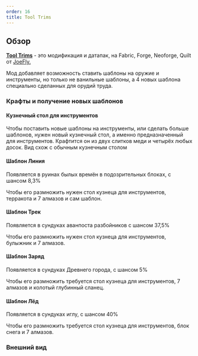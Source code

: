 ```yaml
---
order: 16
title: Tool Trims
---
```


## Обзор

[**Tool Trims**](https://modrinth.com/datapack/tool-trims) - это модификация и датапак, на Fabric, Forge, Neoforge, Quilt от [JoeFly.](https://modrinth.com/user/JoeFly)

Мод добавляет возможность ставить шаблоны на оружие и инструменты, но только не ванильные шаблоны, а 4 новых шаблона специально сделанных для орудий труда.

### Крафты и получение новых шаблонов

#### Кузнечный стол для инструментов

Чтобы поставить новые шаблоны на инструменты, или сделать больше шаблонов, нужен новый кузнечный стол, а именно предназначенный для инструментов. Крафтится он из двух слитков меди и четырёх любых досок. Вид схож с обычным кузнечным столом

#### Шаблон Линия

Появляется в руинах былых времён в подозрительных блоках, с шансом 8,3%

Чтобы его размножить нужен стол кузнеца для инструментов, терракота и 7 алмазов и сам шаблон.

#### Шаблон Трек

Появляется в сундуках аванпоста разбойников с шансом 37,5%

Чтобы его размножить нужен стол кузнеца для инструментов, булыжник и 7 алмазов.

#### Шаблон Заряд

Появляется в сундуках Древнего города, с шансом 5%

Чтобы его размножить требуется стол кузнеца для инструментов, 7 алмазов и колотый глубинный сланец.

#### Шаблон Лёд

Появляется в сундуках иглу, с шансом 40%

Чтобы его размножить требуется стол кузнеца для инструментов, блок снега и 7 алмазов.

### Внешний вид


